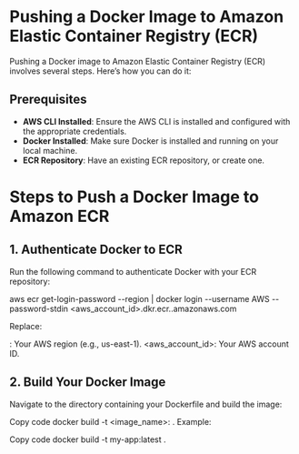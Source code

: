 # Pushing a Docker Image to Amazon Elastic Container Registry (ECR)

Pushing a Docker image to Amazon Elastic Container Registry (ECR) involves several steps. Here’s how you can do it:

## Prerequisites
- **AWS CLI Installed**: Ensure the AWS CLI is installed and configured with the appropriate credentials.
- **Docker Installed**: Make sure Docker is installed and running on your local machine.
- **ECR Repository**: Have an existing ECR repository, or create one.

# Steps to Push a Docker Image to Amazon ECR

## 1. Authenticate Docker to ECR
Run the following command to authenticate Docker with your ECR repository:  

aws ecr get-login-password --region <region> | docker login --username AWS --password-stdin <aws_account_id>.dkr.ecr.<region>.amazonaws.com

Replace:

<region>: Your AWS region (e.g., us-east-1).
<aws_account_id>: Your AWS account ID.
## 2. Build Your Docker Image
Navigate to the directory containing your Dockerfile and build the image:


Copy code
docker build -t <image_name>:<tag> .
Example:


Copy code
docker build -t my-app:latest .
